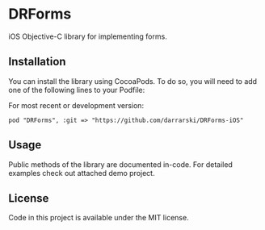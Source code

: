 DRForms
=======

iOS Objective-C library for implementing forms.

## Installation

You can install the library using CocoaPods. To do so, you will need to add one of the following lines to your Podfile:

For most recent or development version:

	pod "DRForms", :git => "https://github.com/darrarski/DRForms-iOS"

## Usage

Public methods of the library are documented in-code. For detailed examples check out attached demo project.

## License

Code in this project is available under the MIT license.
